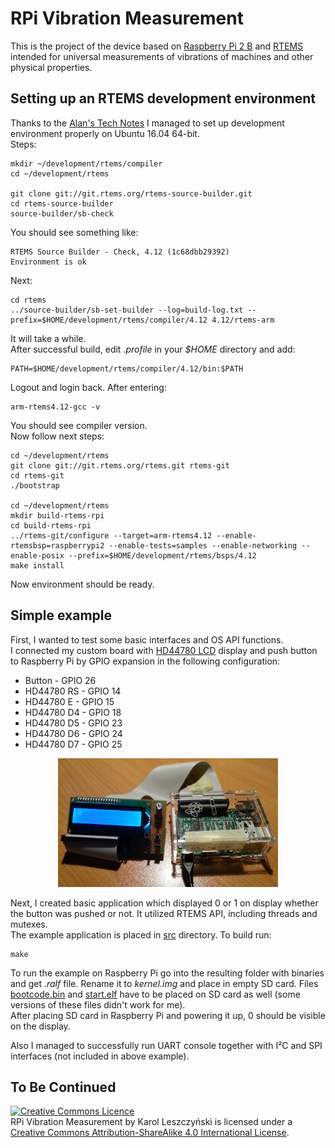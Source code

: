 # RPi Vibration Measurement

This is the project of the device based on [Raspberry Pi 2 B](https://www.raspberrypi.org/) and [RTEMS](https://www.rtems.org/) intended for universal measurements of vibrations of machines and other physical properties.

## Setting up an RTEMS development environment
Thanks to the [Alan's Tech Notes](http://alanstechnotes.blogspot.com/2013/03/rtems-on-raspberry-pi.html) I managed to set up development environment properly on Ubuntu 16.04 64-bit.  
Steps:
```Shell
mkdir ~/development/rtems/compiler
cd ~/development/rtems

git clone git://git.rtems.org/rtems-source-builder.git
cd rtems-source-builder
source-builder/sb-check
```
You should see something like:
```
RTEMS Source Builder - Check, 4.12 (1c68dbb29392)
Environment is ok
```
Next:
```Shell
cd rtems
../source-builder/sb-set-builder --log=build-log.txt --prefix=$HOME/development/rtems/compiler/4.12 4.12/rtems-arm
```
It will take a while.  
After successful build, edit _.profile_ in your _$HOME_ directory and add:
```Shell
PATH=$HOME/development/rtems/compiler/4.12/bin:$PATH
```
Logout and login back. After entering:
```Shell
arm-rtems4.12-gcc -v
```
You should see compiler version.  
Now follow next steps:
```Shell
cd ~/development/rtems
git clone git://git.rtems.org/rtems.git rtems-git
cd rtems-git
./bootstrap

cd ~/development/rtems
mkdir build-rtems-rpi
cd build-rtems-rpi
../rtems-git/configure --target=arm-rtems4.12 --enable-rtemsbsp=raspberrypi2 --enable-tests=samples --enable-networking --enable-posix --prefix=$HOME/development/rtems/bsps/4.12
make install
```
Now environment should be ready.

## Simple example

First, I wanted to test some basic interfaces and OS API functions.  
I connected my custom board with [HD44780 LCD](https://en.wikipedia.org/wiki/Hitachi_HD44780_LCD_controller) display and push button to Raspberry Pi by GPIO expansion in the following configuration:
* Button - GPIO 26
* HD44780 RS - GPIO 14
* HD44780 E - GPIO 15
* HD44780 D4 - GPIO 18
* HD44780 D5 - GPIO 23
* HD44780 D6 - GPIO 24
* HD44780 D7 - GPIO 25

<div align="center"><img src="img/simple_example.jpg" height="206"/></div>

Next, I created basic application which displayed 0 or 1 on display whether the button was pushed or not. It utilized RTEMS API, including threads and mutexes.  
The example application is placed in [src](src) directory. To build run:
```Shell
make
```
To run the example on Raspberry Pi go into the resulting folder with binaries and get _.ralf_ file. Rename it to _kernel.img_ and place in empty SD card. Files [bootcode.bin](https://github.com/raspberrypi/firmware/blob/master/boot/bootcode.bin) and [start.elf](https://github.com/raspberrypi/firmware/blob/master/boot/start.elf) have to be placed on SD card as well (some versions of these files didn't work for me).  
After placing SD card in Raspberry Pi and powering it up, 0 should be visible on the display.

Also I managed to successfully run UART console together with I²C and SPI interfaces (not included in above example).

## To Be Continued

<a rel="license" href="http://creativecommons.org/licenses/by-sa/4.0/"><img alt="Creative Commons Licence" style="border-width:0" src="https://i.creativecommons.org/l/by-sa/4.0/88x31.png" /></a><br /><span xmlns:dct="http://purl.org/dc/terms/" property="dct:title">RPi Vibration Measurement</span> by <span xmlns:cc="http://creativecommons.org/ns#" property="cc:attributionName">Karol Leszczyński</span> is licensed under a <a rel="license" href="http://creativecommons.org/licenses/by-sa/4.0/">Creative Commons Attribution-ShareAlike 4.0 International License</a>.
